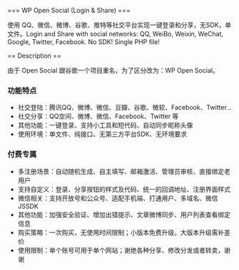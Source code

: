 === WP Open Social (Login & Share) ===

使用 QQ、微信、微博、谷歌、推特等社交平台实现一键登录和分享，无SDK，单文件。Login and Share with social networks: QQ, WeiBo, Weixin, WeChat, Google, Twitter, Facebook. No SDK! Single PHP file!

== Description ==

由于 Open Social 跟谷歌一个项目重名，为了区分改为：WP Open Social。

### 功能特点 ###

* 社交登陆：腾讯QQ、微博、微信、豆瓣、谷歌、微软、Facebook、Twitter...
* 社交分享：QQ空间、微博、微信、Facebook、Twitter 等
* 其他功能：一键登录、支持小工具和短代码、自动同步昵称头像
* 使用环境：单文件、纯接口、无第三方平台SDK、无环境要求

### 付费专属 ###

* 多注册场景：自动随机生成、自主填写、邮箱激活、管理员审核、直接绑定老用户
* 支持自定义：登录、分享按钮的样式及代码、统一的回调地址、注册界面样式
* 微信相关：支持开放号和公众号、适配手机端、打通用户、多域名、微信 JSSDK
* 其他功能：加强安全验证、增加出错提示、文章微博同步、用户列表查看绑定信息
* 购买策略：一次购买，无使用时间限制；小版本免费升级，大版本升级需补差价
* 使用限制：单个账号可用于单个网站；谢绝各种分享、修改分发或者转卖，谢谢

